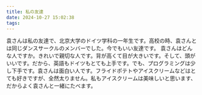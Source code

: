 ```yaml
---
title: 私の友達
date: 2024-10-27 15:02:38
tags:
---
```

袁さんは私の友達で、北京大学のドイツ学科の一年生です。高校の時、袁さんとは同じダンスサークルのメンバーでした。今でもいい友達です。
袁さんはどんな人ですか。きれいで親切な人です。背が高くて目が大きいです。そして、頭がいいです。だから、英語もドイツもとても上手です。でも、プログラミングは少し下手です。袁さんは面白い人です。フライドポテトやアイスクリームなどはとても好きですが、全然太りません。私もアイスクリームは美味しいと思います、だからよく袁さんと一緒にたべます。
